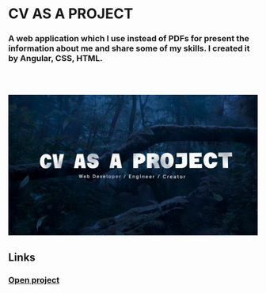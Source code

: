 # CV AS A PROJECT
### A web application which I use instead of PDFs for present the information about me and share some of my skills. I created it by Angular, CSS, HTML.

<br><br>
<p align="center" width="100%">
    <img src="src/assets/img/NCV.gif" alt="Icon" width="800"/>
</p>

## Links
### <a href="https://ncv-pi.vercel.app" target="_blank">Open project</a>
